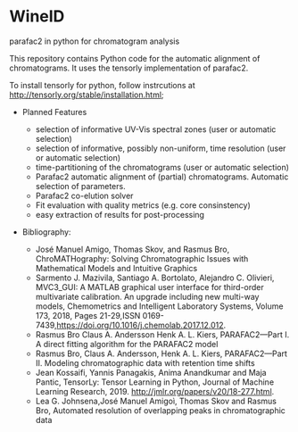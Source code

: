 # WineID
parafac2 in python for chromatogram analysis

This repository contains Python code for the automatic alignment of chromatograms. 
It uses the tensorly implementation of parafac2. 

To install tensorly for python, follow instrcutions at http://tensorly.org/stable/installation.html;


* Planned Features
  * selection of informative UV-Vis spectral zones (user or automatic selection)
  * selection of informative, possibly non-uniform, time resolution (user or automatic selection)
  * time-partitioning of the chromatograms (user or automatic selection)
  * Parafac2 automatic alignment of (partial) chromatograms. Automatic selection of parameters.
  * Parafac2 co-elution solver
  * Fit evaluation with quality metrics (e.g. core consinstency)
  * easy extraction of results for post-processing

* Bibliography: 
  * José Manuel Amigo, Thomas Skov, and Rasmus Bro, ChroMATHography: Solving Chromatographic Issues with Mathematical Models and Intuitive Graphics
  * Sarmento J. Mazivila, Santiago A. Bortolato, Alejandro C. Olivieri, MVC3_GUI: A MATLAB graphical user interface for third-order multivariate calibration. An upgrade including new multi-way models, Chemometrics and Intelligent Laboratory Systems, Volume 173, 2018, Pages 21-29,ISSN 0169-7439,https://doi.org/10.1016/j.chemolab.2017.12.012.
  * Rasmus Bro  Claus A. Andersson  Henk A. L. Kiers, PARAFAC2—Part I. A direct fitting algorithm for the PARAFAC2 model
  * Rasmus Bro, Claus A. Andersson,  Henk A. L. Kiers, PARAFAC2—Part II. Modeling chromatographic data with retention time shifts
  * Jean Kossaifi, Yannis Panagakis, Anima Anandkumar and Maja Pantic, TensorLy: Tensor Learning in Python, Journal of Machine Learning Research, 2019. http://jmlr.org/papers/v20/18-277.html.
  * Lea G. Johnsena,José Manuel Amigoì, Thomas Skov and Rasmus Bro, Automated resolution of overlapping peaks in chromatographic data


